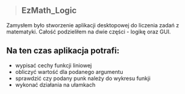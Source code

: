 >## EzMath_Logic

Zamysłem było stworzenie aplikacji desktopowej do liczenia zadań z matematyki. Całość podzieliłem na dwie części - logikę oraz GUI.

Na ten czas aplikacja potrafi:
-
- wypisać cechy funkcji liniowej
- obliczyć wartość dla podanego argumentu
- sprawdzić czy podany punk należy do wykresu funkji
- wykonać działania na ułamkach 
